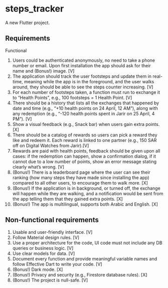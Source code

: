 # steps_tracker

A new Flutter project.

## Requirements
Functional
1. Users could be authenticated anonymously, no need to take a phone number or email. 
Upon first installation the app should ask for their name and (Bonus!) image. [V]
2. The application should track the user footsteps and update them in real-time, meaning
while the app is in the foreground, and the user walks around, they should be able to
see the steps counter increasing. [V]
3. For each number of footsteps taken, a function must run to exchange it to “Health
Points”, e.g., 100 footsteps = 1 Health Point. [V]
4. There should be a history that lists all the exchanges that happened by date and time
(e.g., “+10 health points on 24 April, 12 AM”), along with any redemption (e.g., “-120
health points spent in Jarir on 25 April, 4 PM”). [V]
5. Show a visual feedback (e.g., Snack bar) when users gain extra points.[X]
6. There should be a catalog of rewards so users can pick a reward they like and redeem it.
Each reward is linked to one partner (e.g., 150 SAR off on Digital Watches from Jarir).[V]
7. Rewards are paid with health points, feedback should be given upon all cases: if the
redemption can happen, show a confirmation dialog, if it cannot due to a low number of
points, show an error message stating clearly what’s wrong. [V]
8. (Bonus!) There is a leaderboard page where the user can see their ranking (how many
steps they have made since installing the app) compared to all other users, to encourage
them to walk more. [X]
9. (Bonus!) If the application is in background, or turned off, the exchange will happen
while they are walking, and a notification would be sent from the app telling them that
they gained extra points. [X]
10. (Bonus!) The app is multilingual, supports both Arabic and English. [X]

## Non-functional requirements
1. Usable and user-friendly interface. [V]
2. Follow Material design rules. [V]
3. Use a proper architecture for the code, UI code must not include any DB queries or
business logic. [V]
4. Use clear models for data. [V]
5. Document every function and provide meaningful variable names and follow Effective
Dart to write your code. [V]
6. (Bonus!) Dark mode. [X]
7. (Bonus!) Privacy and security (e.g., Firestore database rules). [X]
8. (Bonus!) The project is null-safe. [V]
